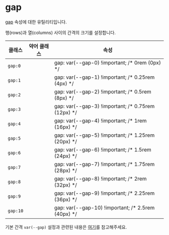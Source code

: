 # gap

[gap](https://developer.mozilla.org/en-US/docs/Web/CSS/gap) 속성에 대한 유틸리티입니다.

행(rows)과 열(columns) 사이의 간격의 크기를 설정합니다.

<table>
  <thead>
    <tr>
      <th scope="col">클래스</th>
      <th scope="col">약어 클래스</th>
      <th scope="col">속성</th>
    </tr>
  </thead>
  <tbody>
<tr>
  <td><code>gap:0</code></td>
  <td class="blank"></td>
  <td><span class="code">gap: var(--gap-0) !important;</span> <span class="c:weak">/* 0rem (0px) */</span></td>
</tr>

<tr>
  <td><code>gap:1</code></td>
  <td class="blank"></td>
  <td><span class="code">gap: var(--gap-1) !important;</span> <span class="c:weak">/* 0.25rem (4px) */</span></td>
</tr>

<tr>
  <td><code>gap:2</code></td>
  <td class="blank"></td>
  <td><span class="code">gap: var(--gap-2) !important;</span> <span class="c:weak">/* 0.5rem (8px) */</span></td>
</tr>

<tr>
  <td><code>gap:3</code></td>
  <td class="blank"></td>
  <td><span class="code">gap: var(--gap-3) !important;</span> <span class="c:weak">/* 0.75rem (12px) */</span></td>
</tr>

<tr>
  <td><code>gap:4</code></td>
  <td class="blank"></td>
  <td><span class="code">gap: var(--gap-4) !important;</span> <span class="c:weak">/* 1rem (16px) */</span></td>
</tr>

<tr>
  <td><code>gap:5</code></td>
  <td class="blank"></td>
  <td><span class="code">gap: var(--gap-5) !important;</span> <span class="c:weak">/* 1.25rem (20px) */</span></td>
</tr>

<tr>
  <td><code>gap:6</code></td>
  <td class="blank"></td>
  <td><span class="code">gap: var(--gap-6) !important;</span> <span class="c:weak">/* 1.5rem (24px) */</span></td>
</tr>

<tr>
  <td><code>gap:7</code></td>
  <td class="blank"></td>
  <td><span class="code">gap: var(--gap-7) !important;</span> <span class="c:weak">/* 1.75rem (28px) */</span></td>
</tr>

<tr>
  <td><code>gap:8</code></td>
  <td class="blank"></td>
  <td><span class="code">gap: var(--gap-8) !important;</span> <span class="c:weak">/* 2rem (32px) */</span></td>
</tr>

<tr>
  <td><code>gap:9</code></td>
  <td class="blank"></td>
  <td><span class="code">gap: var(--gap-9) !important;</span> <span class="c:weak">/* 2.25rem (36px) */</span></td>
</tr>

<tr>
  <td><code>gap:10</code></td>
  <td class="blank"></td>
  <td><span class="code">gap: var(--gap-10) !important;</span> <span class="c:weak">/* 2.5rem (40px) */</span></td>
</tr>

  </tbody>

</table>

기본 간격 `var(--gap)` 설정과 관련된 내용은 [여기](/guide/css-variable-list.html#gap)를 참고해주세요.
